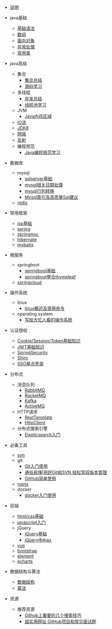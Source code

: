 * [说明]()

* java基础
  * [基础语法](docs/javaBase/grammar)
  * [数组](docs/javaBase/array)
  * [面向对象](docs/javaBase/object)
  * [异常处理](docs/javaBase/exception)
  * [常用类](docs/javaBase/commonClass)
* java高级
  * 集合
    * [集合总结](docs/javaSenior/collection/basis)
    * [源码学习](docs/javaSenior/collection/source)
  * 多线程
    * [并发总结](docs/javaSenior/concurrence/thread)
    * [线程池学习](docs/javaSenior/concurrence/threadPool)
  * JVM
    * [Java内存区域](docs/javaSenior/JVM/memoryArea)  
  * [IO流](docs/javaSenior/ioStream)
  * [JDK8](docs/javaSenior/JDK8)
  * [网络](docs/javaSenior/network)
  * [反射](docs/javaSenior/reflection)
  * 编程规范
    * [Java编程规范学习](docs/javaSenior/codingStyle/codingStyle.md)
* 数据库
  * mysql
    * [sqlserver基础](docs/database/mysql/sqlserveBase)
    * [mysql相关日期处理](docs/database/mysql/mysqlDateHandle)
    * [mysql行列转换](docs/database/mysql/mysqlUnpivot)
    * [Mysql索引及高质量Sql建议](docs/database/mysql/sqlAdvise)
  * [redis]()

* 常用框架
  * [jsp基础](docs/javaEE/jsp)
  * [spring]()
  * [springmvc]()
  * [hibernate]()
  * [mybatis]()
* 微服务
  * springboot
    * [springboot基础](docs/microService/springboot/springboot)
    * [springboot整合thymeleaf](docs/microService/springboot/springboot_thymeleaf)
  * [springcloud]()
* 操作系统
  * linux
    * [linux概述及常用命令](docs/operatingSystem/linuxBasic)
  * operating system  
    * [写给大忙人看的操作系统](docs/operatingSystem/os)

* 认证授权
  * [Cookie/Session/Token基础知识]()
  * [JWT基础知识]()
  * [SpringSecurity]()
  * [Shiro]()
  * [SSO单点登录]()
* 分布式
  * 消息队列
    * [RabbitMQ]()
    * [RocketMQ]()
    * [Kafka]()
    * [ActiveMQ](#activemq)
  * HTTP请求
    * [RestTemplate](#RestTemplate)
    * [HttpClient](#httpclient)
  * 分布式搜索引擎
    * [Elasticsearch入门](docs/javaEE/elasticsearch/elasticsearch.md)

* 必备工具
  * [svn]()
  * git
    * [Git入门使用](docs/tools/git/gitBasic)
    * [通俗易懂|用好Git和SVN,轻松驾驭版本管理](docs/tools/git/gitAndSvn.md)
    * [GitHub简单使用](docs/tools/git/github)
  * [nginx]()
  * docker
    * [docker入门使用](docs/tools/docker/dockerBasic)

* 前端
  * [html/css基础](docs/frontEnd/htmlCssBasic)
  * [javascript入门]()
  * jQuery
    * [jQuery基础](docs/frontEnd/jqueryBasic)
    * [jQuery中Ajax](docs/frontEnd/jqueryAjax)
  * [vue]()
  * [bootstrap]()
  * [element]()
  * [echarts]()
* 数据结构与算法
  * [数据结构]()
  * [算法]()
* 资源
  * 推荐资源
    * [Github上重要的几个搜索技巧](docs/GithubSkill)
    * [超实用网址,GitHub项目和常见面试题](docs/resource)
